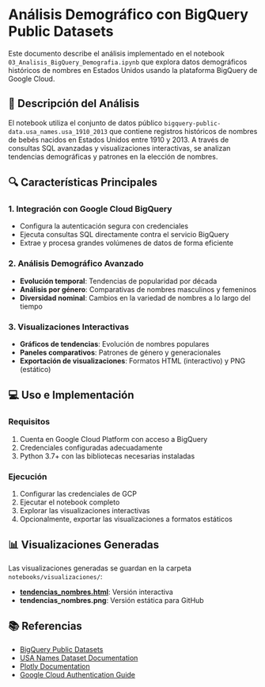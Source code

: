 # Análisis Demográfico con BigQuery Public Datasets

Este documento describe el análisis implementado en el notebook `03_Analisis_BigQuery_Demografia.ipynb` que explora datos demográficos históricos de nombres en Estados Unidos usando la plataforma BigQuery de Google Cloud.

## 📑 Descripción del Análisis

El notebook utiliza el conjunto de datos público `bigquery-public-data.usa_names.usa_1910_2013` que contiene registros históricos de nombres de bebés nacidos en Estados Unidos entre 1910 y 2013. A través de consultas SQL avanzadas y visualizaciones interactivas, se analizan tendencias demográficas y patrones en la elección de nombres.

## 🔍 Características Principales

### 1. Integración con Google Cloud BigQuery
- Configura la autenticación segura con credenciales
- Ejecuta consultas SQL directamente contra el servicio BigQuery
- Extrae y procesa grandes volúmenes de datos de forma eficiente

### 2. Análisis Demográfico Avanzado
- **Evolución temporal**: Tendencias de popularidad por década
- **Análisis por género**: Comparativas de nombres masculinos y femeninos
- **Diversidad nominal**: Cambios en la variedad de nombres a lo largo del tiempo

### 3. Visualizaciones Interactivas
- **Gráficos de tendencias**: Evolución de nombres populares
- **Paneles comparativos**: Patrones de género y generacionales
- **Exportación de visualizaciones**: Formatos HTML (interactivo) y PNG (estático)

## 💻 Uso e Implementación

### Requisitos
1. Cuenta en Google Cloud Platform con acceso a BigQuery
2. Credenciales configuradas adecuadamente
3. Python 3.7+ con las bibliotecas necesarias instaladas

### Ejecución
1. Configurar las credenciales de GCP
2. Ejecutar el notebook completo
3. Explorar las visualizaciones interactivas
4. Opcionalmente, exportar las visualizaciones a formatos estáticos

## 📊 Visualizaciones Generadas

Las visualizaciones generadas se guardan en la carpeta `notebooks/visualizaciones/`:
- **[tendencias_nombres.html](../notebooks/visualizaciones/tendencias_nombres.html)**: Versión interactiva
- **tendencias_nombres.png**: Versión estática para GitHub

## 📚 Referencias

- [BigQuery Public Datasets](https://cloud.google.com/bigquery/public-data)
- [USA Names Dataset Documentation](https://cloud.google.com/bigquery/docs/samples/bigquery-query-names-dataset)
- [Plotly Documentation](https://plotly.com/python/)
- [Google Cloud Authentication Guide](https://cloud.google.com/docs/authentication)
